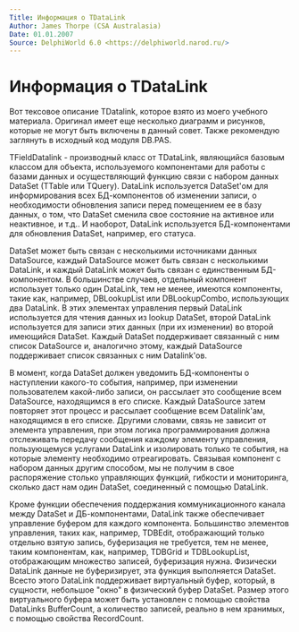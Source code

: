 ```yaml
---
Title: Информация о TDataLink
Author: James Thorpe (CSA Australasia)
Date: 01.01.2007
Source: DelphiWorld 6.0 <https://delphiworld.narod.ru/>
---
```



Информация о TDataLink
======================

Вот тексовое описание TDatalink, которое взято из моего учебного
материала. Оригинал имеет еще несколько диаграмм и рисунков, которые не
могут быть включены в данный совет. Также рекомендую заглянуть в
исходный код модуля DB.PAS.

TFieldDatalink - производный класс от TDataLink, являющийся базовым
классом для объекта, используемого компонентами для работы с базами
данных и осуществляющий функцию связи с набором данных DataSet (TTable
или TQuery). DataLink используется DataSet\'ом для информирования всех
БД-компонентов об изменении записи, о необходимости обновления записи
перед помещением ее в базу данных, о том, что DataSet сменила свое
состояние на активное или неактивное, и т.д.. И наоборот, DataLink
используется БД-компонентами для обновления DataSet, например, его
статуса.

DataSet может быть связан с несколькими источниками данных DataSource,
каждый DataSource может быть связан с несколькими DataLink, и каждый
DataLink может быть связан с единственным БД-компонентом. В большинстве
случаев, отдельный компонент использует только один DataLink, тем не
менее, имеются компоненты, такие как, например, DBLookupList или
DBLookupCombo, использующих два DataLink. В этих элементах управления
первый DataLink используется для чтения данных из lookup DataSet, второй
DataLink используется для записи этих данных (при их изменении) во
второй имеющийся DataSet. Каждый DataSet поддерживает связанный с ним
список DataSource и, аналогично этому, каждый DataSource поддерживает
список связанных с ним Datalink\'ов.

В момент, когда DataSet должен уведомить БД-компоненты о наступлении
какого-то события, например, при изменении пользователем какой-либо
записи, он рассылает это сообщение всем DataSource, находящимся в его
списке. Каждый DataSource затем повторяет этот процесс и рассылает
сообщение всем Datalink\'ам, находящимся в его списке. Другими словами,
связь не зависит от элемента управления, при этом логика
программирования должна отслеживать передачу сообщения каждому элементу
управления, пользующемуся услугами DataLink и изолировать только те
события, на которые элементу необходимо отреагировать. Связывая
компонент с набором данных другим способом, мы не получим в свое
распоряжение столько управляющих функций, гибкости и мониторинга,
сколько даст нам один DataSet, соединенный с помощью DataLink.

Кроме функции обеспечения поддержания коммуникационного канала между
DataSet и ДБ-компонентами, DataLink также обеспечивает управление
буфером для каждого компонента. Большинство элементов управления, таких
как, например, TDBEdit, отображающий только отдельно взятую запись,
буферизация не требуется, тем не менее, таким компонентам, как,
например, TDBGrid и TDBLookupList, отображающим множество записей,
буферизация нужна. Физически DataLink данные не буферизирует, эта
функция выполняется DataSet. Всесто этого DataLink поддерживает
виртуальный буфер, который, в сущности, небольшое "окно" в физический
буфер DataSet. Размер этого виртуального буфера может быть установлен с
помощью свойства DataLinks BufferCount, а количество записей, реально в
нем хранимых, с помощью свойства RecordCount.


